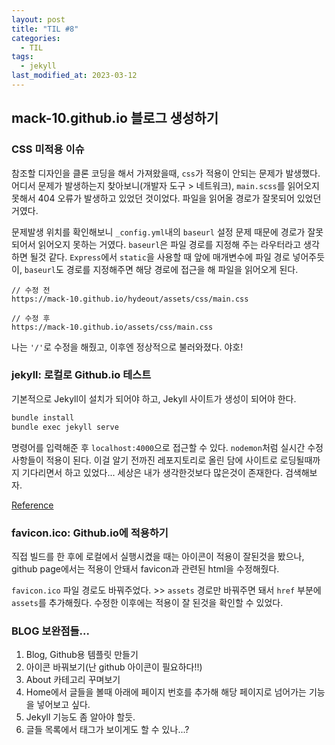 ```yaml
---
layout: post
title: "TIL #8"
categories:
  - TIL
tags:
  - jekyll
last_modified_at: 2023-03-12
---
```



## mack-10.github.io 블로그 생성하기

### CSS 미적용 이슈
참조할 디자인을 클론 코딩을 해서 가져왔을때, `css`가 적용이 안되는 문제가 발생했다.
어디서 문제가 발생하는지 찾아보니(개발자 도구 > 네트워크), `main.scss`를 읽어오지 못해서 404 오류가 발생하고 있었던 것이었다.
파일을 읽어올 경로가 잘못되어 있었던 거였다.

문제발생 위치를 확인해보니 `_config.yml`내의 `baseurl` 설정 문제 때문에 경로가 잘못되어서 읽어오지 못하는 거였다.
`baseurl`은 파일 경로를 지정해 주는 라우터라고 생각하면 될것 같다.
`Express`에서 `static`을 사용할 때 앞에 매개변수에 파일 경로 넣어주듯이, `baseurl`도 경로를 지정해주면 해당 경로에 접근을 해 파일을 읽어오게 된다.

```plaintext
// 수정 전
https://mack-10.github.io/hydeout/assets/css/main.css

// 수정 후
https://mack-10.github.io/assets/css/main.css
```
나는 `'/'`로 수정을 해줬고, 이후엔 정상적으로 불러와졌다.
야호!


### jekyll: 로컬로 Github.io 테스트

기본적으로 Jekyll이 설치가 되어야 하고, Jekyll 사이트가 생성이 되어야 한다.

```bash
bundle install
bundle exec jekyll serve
```

명령어를 입력해준 후 `localhost:4000`으로 접근할 수 있다. `nodemon`처럼 실시간 수정사항들이 적용이 된다.
이걸 알기 전까진 레포지토리로 올린 담에 사이트로 로딩될때까지 기다리면서 하고 있었다...
세상은 내가 생각한것보다 많은것이 존재한다. 검색해보자.

[Reference](https://docs.github.com/ko/pages/setting-up-a-github-pages-site-with-jekyll/testing-your-github-pages-site-locally-with-jekyll)

### favicon.ico: Github.io에 적용하기
직접 빌드를 한 후에 로컬에서 실행시켰을 때는 아이콘이 적용이 잘된것을 봤으나, github page에서는 적용이 안돼서 favicon과 관련된 html을 수정해줬다.

`favicon.ico` 파일 경로도 바꿔주었다. >> `assets`
경로만 바꿔주면 돼서 `href` 부분에 `assets`를 추가해줬다.
수정한 이후에는 적용이 잘 된것을 확인할 수 있었다.

### BLOG 보완점들...
1. Blog, Github용 템플릿 만들기
2. 아이콘 바꿔보기(난 github 아이콘이 필요하다!!)
3. About 카테고리 꾸며보기
4. Home에서 글들을 볼때 아래에 페이지 번호를 추가해 해당 페이지로 넘어가는 기능을 넣어보고 싶다.
5. Jekyll 기능도 좀 알아야 할듯.
6. 글들 목록에서 태그가 보이게도 할 수 있나...?
